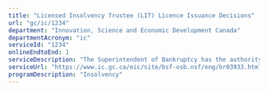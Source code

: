 ```yaml
---
title: "Licensed Insolvency Trustee (LIT) Licence Issuance Decisions"
url: "gc/ic/1234"
department: "Innovation, Science and Economic Development Canada"
departmentAcronym: "ic"
serviceId: "1234"
onlineEndtoEnd: 1
serviceDescription: "The Superintendent of Bankruptcy has the authority, under the Bankruptcy and Insolvency Act (BIA), to license insolvency trustees. Before granting a licence, however, the Superintendent must be satisfied that candidates meet certain qualifications, as described in Directive No. 13R6, Trustee Licensing."
serviceUrl: "https://www.ic.gc.ca/eic/site/bsf-osb.nsf/eng/br03933.html"
programDescription: "Insolvency"
---
```

